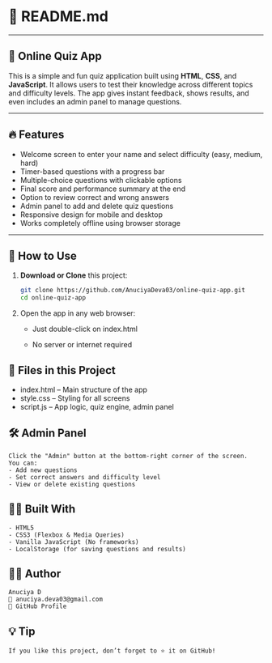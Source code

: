 # 📄 README.md

---

## 🧠 Online Quiz App

This is a simple and fun quiz application built using **HTML**, **CSS**, and **JavaScript**. It allows users to test their knowledge across different topics and difficulty levels. The app gives instant feedback, shows results, and even includes an admin panel to manage questions.

---

## 🔥 Features

- Welcome screen to enter your name and select difficulty (easy, medium, hard)
- Timer-based questions with a progress bar
- Multiple-choice questions with clickable options
- Final score and performance summary at the end
- Option to review correct and wrong answers
- Admin panel to add and delete quiz questions
- Responsive design for mobile and desktop
- Works completely offline using browser storage

---

## 🚀 How to Use

1. **Download or Clone** this project:
   ```bash
   git clone https://github.com/AnuciyaDeva03/online-quiz-app.git
   cd online-quiz-app

2. Open the app in any web browser:

   - Just double-click on index.html

   - No server or internet required
  

## 📁 Files in this Project

   - index.html – Main structure of the app
   - style.css – Styling for all screens
   - script.js – App logic, quiz engine, admin panel

## 🛠 Admin Panel

    Click the "Admin" button at the bottom-right corner of the screen.
    You can:
    - Add new questions
    - Set correct answers and difficulty level
    - View or delete existing questions

## 👩‍💻 Built With

    - HTML5
    - CSS3 (Flexbox & Media Queries)
    - Vanilla JavaScript (No frameworks)
    - LocalStorage (for saving questions and results)

## 🙋‍♀️ Author

    Anuciya D
    📧 anuciya.deva03@gmail.com
    🔗 GitHub Profile

## 💡 Tip

    If you like this project, don’t forget to ⭐ it on GitHub!
